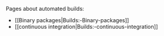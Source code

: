 Pages about automated builds:

- [[Binary packages|Builds:-Binary-packages]]
- [[continuous integration|Builds:-continuous-integration]]
